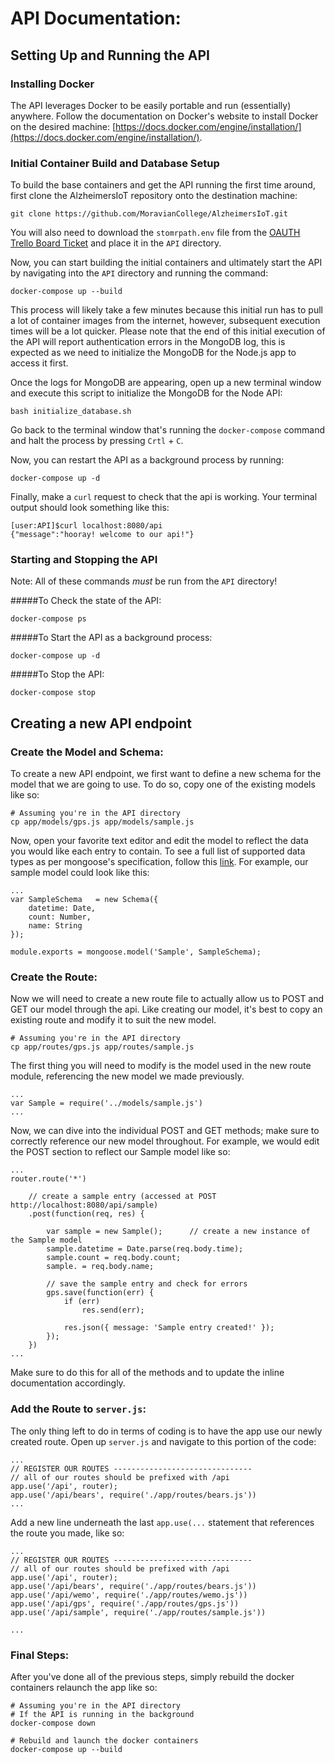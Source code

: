 API Documentation:
================
## Setting Up and Running the API
### Installing Docker
The API leverages Docker to be easily portable and run (essentially) anywhere. Follow the documentation on Docker's website to install Docker on the desired machine: [https://docs.docker.com/engine/installation/](https://docs.docker.com/engine/installation/).

### Initial Container Build and Database Setup
To build the base containers and get the API running the first time around, first clone the AlzheimersIoT repository onto the destination machine: 

```
git clone https://github.com/MoravianCollege/AlzheimersIoT.git
```

You will also need to download the `stomrpath.env` file from the [OAUTH Trello Board Ticket](https://trello.com/c/KOVVyVgw/27-oauth-authentication-for-rest-api) and place it in the `API` directory.

Now, you can start building the initial containers and ultimately start the API by navigating into the `API` directory and running the command:

```
docker-compose up --build
```

This process will likely take a few minutes because this initial run has to pull a lot of container images from the internet, however, subsequent execution times will be a lot quicker. Please note that the end of this initial execution of the API will report authentication errors in the MongoDB log, this is expected as we need to initialize the MongoDB for the Node.js app to access it first. 

Once the logs for MongoDB are appearing, open up a new terminal window and execute this script to initialize the MongoDB for the Node API:

```
bash initialize_database.sh
```

Go back to the terminal window that's running the `docker-compose` command and halt the process by pressing `Crtl` + `C`. 

Now, you can restart the API as a background process by running:

```
docker-compose up -d
``` 


Finally, make a `curl` request to check that the api is working. Your terminal output should look something like this:

```
[user:API]$curl localhost:8080/api
{"message":"hooray! welcome to our api!"}
```

### Starting and Stopping the API
Note: All of these commands *must* be run from the `API` directory!

#####To Check the state of the API:

```
docker-compose ps
```

#####To Start the API as a background process:

```
docker-compose up -d
```

#####To Stop the API:

```
docker-compose stop
```

## Creating a new API endpoint
### Create the Model and Schema:
To create a new API endpoint, we first want to define a new schema for the model that we are going to use. To do so, copy one of the existing models like so:

```
# Assuming you're in the API directory
cp app/models/gps.js app/models/sample.js
```

Now, open your favorite text editor and edit the model to reflect the data you would like each entry to contain. To see a full list of supported data types as per mongoose's specification, follow this [link](http://mongoosejs.com/docs/schematypes.html). For example, our sample model could look like this:

```
...
var SampleSchema   = new Schema({
    datetime: Date,
    count: Number,
    name: String
});

module.exports = mongoose.model('Sample', SampleSchema);
```

### Create the Route:
Now we will need to create a new route file to actually allow us to POST and GET our model through the api. Like creating our model, it's best to copy an existing route and modify it to suit the new model.

```
# Assuming you're in the API directory
cp app/routes/gps.js app/routes/sample.js
```

The first thing you will need to modify is the model used in the new route module, referencing the new model we made previously.

```
...
var Sample = require('../models/sample.js')
...
```

Now, we can dive into the individual POST and GET methods; make sure to correctly reference our new model throughout. For example, we would edit the POST section to reflect our Sample model like so:

```
...
router.route('*')

    // create a sample entry (accessed at POST http://localhost:8080/api/sample)
    .post(function(req, res) {

        var sample = new Sample();      // create a new instance of the Sample model
        sample.datetime = Date.parse(req.body.time);
        sample.count = req.body.count;
        sample. = req.body.name;

        // save the sample entry and check for errors
        gps.save(function(err) {
            if (err)
                res.send(err);

            res.json({ message: 'Sample entry created!' });
        });
    })
...

```

Make sure to do this for all of the methods and to update the inline documentation accordingly.


### Add the Route to `server.js`:
The only thing left to do in terms of coding is to have the app use our newly created route. Open up `server.js` and navigate to this portion of the code:

```
...
// REGISTER OUR ROUTES -------------------------------
// all of our routes should be prefixed with /api
app.use('/api', router);
app.use('/api/bears', require('./app/routes/bears.js'))
...
```
Add a new line underneath the last `app.use(...` statement that references the route you made, like so:

```
...
// REGISTER OUR ROUTES -------------------------------
// all of our routes should be prefixed with /api
app.use('/api', router);
app.use('/api/bears', require('./app/routes/bears.js'))
app.use('/api/wemo', require('./app/routes/wemo.js'))
app.use('/api/gps', require('./app/routes/gps.js'))
app.use('/api/sample', require('./app/routes/sample.js'))

...
```

### Final Steps:
After you've done all of the previous steps, simply rebuild the docker containers relaunch the app like so:

```
# Assuming you're in the API directory
# If the API is running in the background
docker-compose down

# Rebuild and launch the docker containers
docker-compose up --build
```

